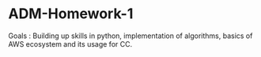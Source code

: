 # ADM-Homework-1
Goals : Building up skills in python, implementation of algorithms, basics of AWS ecosystem and its usage for CC.
